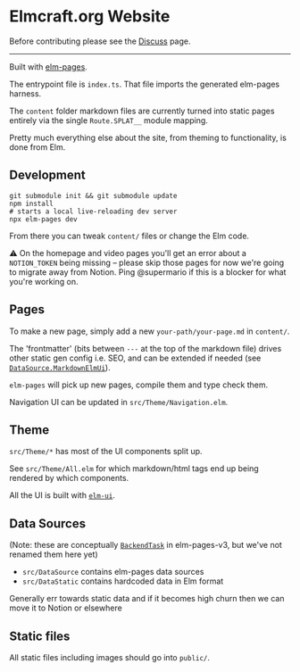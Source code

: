 # Elmcraft.org Website

Before contributing please see the [Discuss](https://elmcraft.org/discuss) page.

---

Built with [elm-pages](https://elm-pages.com/).

The entrypoint file is `index.ts`. That file imports the generated elm-pages harness.

The `content` folder markdown files are currently turned into static pages entirely via the single `Route.SPLAT__` module mapping.

Pretty much everything else about the site, from theming to functionality, is done from Elm.


## Development

```
git submodule init && git submodule update
npm install
# starts a local live-reloading dev server
npx elm-pages dev
```

From there you can tweak `content/` files or change the Elm code.

:warning: On the homepage and video pages you'll get an error about a `NOTION_TOKEN` being missing – please skip those pages for now we're going to migrate away from Notion. Ping @supermario if this is a blocker for what you're working on.


## Pages

To make a new page, simply add a new `your-path/your-page.md` in `content/`.

The 'frontmatter' (bits between `---` at the top of the markdown file) drives other static gen config i.e. SEO, and can be extended if needed (see [`DataSource.MarkdownElmUi`](https://github.com/elmcraft/elmcraft.org/blob/main/src/DataSource/MarkdownElmUi.elm#L24)).

`elm-pages` will pick up new pages, compile them and type check them.

Navigation UI can be updated in `src/Theme/Navigation.elm`.


## Theme

`src/Theme/*` has most of the UI components split up.

See `src/Theme/All.elm` for which markdown/html tags end up being rendered by which components.

All the UI is built with [`elm-ui`](https://package.elm-lang.org/packages/mdgriffith/elm-ui/latest/).

## Data Sources

(Note: these are conceptually [`BackendTask`](https://package.elm-lang.org/packages/dillonkearns/elm-pages/latest/BackendTask) in elm-pages-v3, but we've not renamed them here yet)

- `src/DataSource` contains elm-pages data sources
- `src/DataStatic` contains hardcoded data in Elm format

Generally err towards static data and if it becomes high churn then we can move it to Notion or elsewhere


## Static files

All static files including images should go into `public/`.
